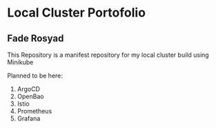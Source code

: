 # Local Cluster Portofolio
## Fade Rosyad

This Repository is a manifest repository for my local cluster build using Minikube

Planned to be here:
1. ArgoCD
2. OpenBao
3. Istio
4. Prometheus
5. Grafana
